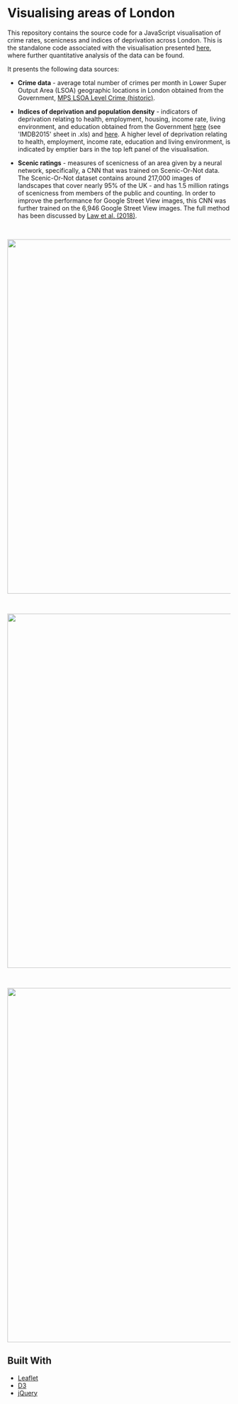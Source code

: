 # Visualising areas of London

This repository contains the source code for a JavaScript visualisation of crime rates, scenicness and indices of deprivation across London. This is the standalone code associated with the visualisation presented [here](https://github.com/wrattler/wrattler-examples/blob/master/examples/scenic-analysis.wrattler), where further quantitative analysis of the data can be found. 

It presents the following data sources:

* **Crime data** - average total number of crimes per month in Lower Super Output Area (LSOA) geographic locations in London obtained from the Government, [MPS LSOA Level Crime (historic)](https://data.london.gov.uk/dataset/recorded_crime_summary).

* **Indices of deprivation and population density** - indicators of deprivation relating to health, employment, housing, income rate, living environment, and education obtained from the Government [here](https://data.london.gov.uk/dataset/indices-of-deprivation) (see 'IMDB2015' sheet in .xls) and [here](https://data.london.gov.uk/dataset/lsoa-atlas). A higher level of deprivation relating to health, employment, income rate, education and living environment, is indicated by emptier bars in the top left panel of the visualisation.

* **Scenic ratings** - measures of scenicness of an area given by a neural network, specifically, a CNN that was trained on Scenic-Or-Not data. The Scenic-Or-Not dataset contains around 217,000 images of landscapes that cover nearly 95% of the UK - and has 1.5 million ratings of scenicness from members of the public and counting. In order to improve the performance for Google Street View images, this CNN was further trained on the 6,946 Google Street View images. The full method has been discussed by [Law et al. (2018)](https://www.tandfonline.com/doi/abs/10.1080/13658816.2018.1555832).

</br>
<p align="center"><img src="screenshots/scenicness.png" width="800"></p>
</br>
<p align="center"><img src="screenshots/scenic_points.png" width="800"></p>
</br>
<p align="center"><img src="screenshots/mean_counts.png" width="800"></p>

## Built With

* [Leaflet](https://leafletjs.com/)
* [D3](https://d3js.org/)
* [jQuery](https://jquery.com/)
